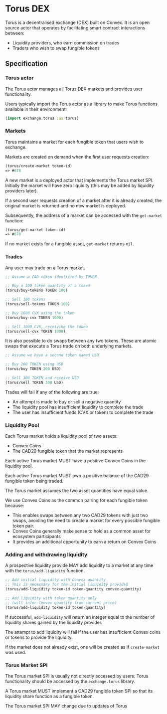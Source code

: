# Torus DEX

Torus is a decentralised exchange (DEX) built on Convex. It is an open source actor that operates by facilitating smart contract interactions between:
- Liquidity providers, who earn commission on trades
- Traders who wish to swap fungible tokens

## Specification

### Torus actor

The Torus actor manages all Torus DEX markets and provides user functionality.

Users typically import the Torus actor as a library to make Torus functions available in their environment: 

```clojure
(import exchange.torus :as torus)
```

### Markets

Torus maintains a market for each fungible token that users wish to exchange.

Markets are created on demand when the first user requests creation:

```clojure
(torus/create-market token-id)
=> #678
```

A new market is a deployed actor that implements the Torus market SPI. Initially the market will have zero liquidity (this may be added by liquidity providers later).

If a second user requests creation of a market after it is already created, the original market is returned and no new market is deployed.

Subsequently, the address of a market can be accessed with the `get-market` function:

```clojure
(torus/get-market token-id)
=> #678
```

If no market exists for a fungible asset, `get-market` returns `nil`.

### Trades

Any user may trade on a Torus market.

```clojure
;; Assume a CAD token identified by TOKEN

;; Buy a 100 token quantity of a token
(torus/buy-tokens TOKEN 100)

;; Sell 100 tokens
(torus/sell-tokens TOKEN 100)

;; Buy 1000 CVX using the token
(torus/buy-cvx TOKEN 1000)

;; Sell 1000 CVX, receiving the token
(torus/sell-cvx TOKEN 1000)
```

It is also possible to do swaps between any two tokens. These are atomic swaps that execute a Torus trade on both underlying markets.

```clojure
;; Assume we have a second token named USD

;; Buy 200 TOKEN using USD
(torus/buy TOKEN 200 USD)

;; Sell 300 TOKEN and receive USD
(torus/sell TOKEN 300 USD)

```

Trades will fail if any of the following are true:
- An attempt is made to buy or sell a negative quantity
- The liquidity pool has insufficient liquidity to complete the trade
- The user has insufficient funds (CVX or token) to complete the trade

### Liquidity Pool

Each Torus market holds a liquidity pool of two assets:
- Convex Coins
- The CAD29 fungible token that the market represents

Each active Torus market MUST have a positive Convex Coins in the liquidity pool.

Each active Torus market MUST own a positive balance of the CAD29 fungible token being traded.

The Torus market assumes the two asset quantities have equal value.

We use Convex Coins as the common pairing for each fungible token because:
- This enables swaps between any two CAD29 tokens with just two swaps, avoiding the need to create a market for every possible fungible token pair.
- Convex Coins generally make sense to hold as a common asset for ecosystem participants
- It provides an additional opportunity to earn a return on Convex Coins

### Adding and withdrawing liquidity

A prospective liquidity provide MAY add liquidity to a market at any time with the `torus/add-liquidity` function.

```clojure
;; Add initial liquidity with Convex quantity
;; This is necessary for the initial liquidity provided
(torus/add-liquidity token-id token-quantity convex-quantity)

;; Add liquidity with token quantity only 
;; (will infer Convex quantity from current price)
(torus/add-liquidity token-id token-quantity)
```

If successful, `add-liquidity` will return an integer equal to the number of liquidity shares gained by the liquidity provider.

The attempt to add liquidity will fail if the user has insufficient Convex coins or tokens to provide the liquidity.

If the market does not already exist, one will be created as if `create-market` was used.



### Torus Market SPI

The Torus market SPI is usually not directly accessed by users: Torus functionality should be accessed by the `exchange.torus` library.

A Torus market MUST implement a CAD29 fungible token SPI so that its liquidity share function as a fungible token.

The Torus market SPI MAY change due to updates of Torus



